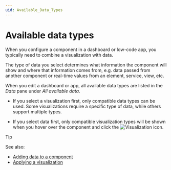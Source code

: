 ```yaml
---
uid: Available_Data_Types
---
```


# Available data types

When you configure a component in a dashboard or low-code app, you typically need to combine a visualization with data.

The type of data you select determines what information the component will show and where that information comes from, e.g. data passed from another component or real-time values from an element, service, view, etc.

When you edit a dashboard or app, all available data types are listed in the *Data* pane under *All available data*.

- If you select a visualization first, only compatible data types can be used. Some visualizations require a specific type of data, while others support multiple types.

- If you select data first, only compatible visualization types will be shown when you hover over the component and click the ![Visualization](~/user-guide/images/DashboardsX_visualizations00095.png) icon.

> [!TIP]
> See also:
>
> - [Adding data to a component](xref:Adding_data_to_component)
> - [Applying a visualization](xref:Apply_Visualization)
